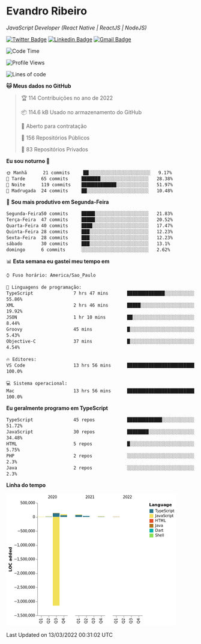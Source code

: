 # Evandro **Ribeiro**

*JavaScript Developer (React Native | ReactJS | NodeJS)*

[![Twitter Badge](https://img.shields.io/badge/-@ribeiroevandro-201B2D?style=flat-square&labelColor=201B2D&logo=twitter&logoColor=white&link=https://twitter.com/ribeiroevandro)](https://twitter.com/ribeiroevandro) 
[![Linkedin Badge](https://img.shields.io/badge/-Evandro%20Ribeiro-201B2D?style=flat-square&logo=Linkedin&logoColor=white&link=https://www.linkedin.com/in/ribeiroevandro)](https://www.linkedin.com/in/ribeiroevandro) 
[![Gmail Badge](https://img.shields.io/badge/-oi@ribeiroevandro.com.br-201B2D?style=flat-square&logo=Gmail&logoColor=white&link=mailto:oi@ribeiroevandro.com.br)](mailto:oi@ribeiroevandro.com.br)


<!--START_SECTION:waka-->
![Code Time](http://img.shields.io/badge/Code%20Time-2%2C820%20hrs%2031%20mins-blue)

![Profile Views](http://img.shields.io/badge/Visualizac%C3%B5es%20do%20perfil-1-blue)

![Lines of code](https://img.shields.io/badge/Desde%20o%20Hello%20World%20eu%20escrevi--3%20Million%20linhas%20de%20c%C3%B3digo-blue)

**🐱 Meus dados no GitHub** 

> 🏆 114 Contribuições no ano de 2022
 > 
> 📦 114.6 kB Usado no armazenamento do GitHub 
 > 
> 💼 Aberto para contratação
 > 
> 📜 156 Repositórios Públicos 
 > 
> 🔑 83 Repositórios Privados  
 > 
**Eu sou noturno 🦉** 

```text
🌞 Manhã      21 commits     ██░░░░░░░░░░░░░░░░░░░░░░░   9.17% 
🌆 Tarde      65 commits     ███████░░░░░░░░░░░░░░░░░░   28.38% 
🌃 Noite      119 commits    █████████████░░░░░░░░░░░░   51.97% 
🌙 Madrugada  24 commits     ██░░░░░░░░░░░░░░░░░░░░░░░   10.48%

```
📅 **Sou mais produtivo em Segunda-Feira** 

```text
Segunda-Feira50 commits     █████░░░░░░░░░░░░░░░░░░░░   21.83% 
Terça-Feira  47 commits     █████░░░░░░░░░░░░░░░░░░░░   20.52% 
Quarta-Feira 40 commits     ████░░░░░░░░░░░░░░░░░░░░░   17.47% 
Quinta-Feira 28 commits     ███░░░░░░░░░░░░░░░░░░░░░░   12.23% 
Sexta-Feira  28 commits     ███░░░░░░░░░░░░░░░░░░░░░░   12.23% 
sábado       30 commits     ███░░░░░░░░░░░░░░░░░░░░░░   13.1% 
domingo      6 commits      ░░░░░░░░░░░░░░░░░░░░░░░░░   2.62%

```


📊 **Esta semana eu gastei meu tempo em** 

```text
⌚︎ Fuso horário: America/Sao_Paulo

💬 Linguagens de programação: 
TypeScript               7 hrs 47 mins       ██████████████░░░░░░░░░░░   55.86% 
XML                      2 hrs 46 mins       █████░░░░░░░░░░░░░░░░░░░░   19.92% 
JSON                     1 hr 10 mins        ██░░░░░░░░░░░░░░░░░░░░░░░   8.44% 
Groovy                   45 mins             █░░░░░░░░░░░░░░░░░░░░░░░░   5.43% 
Objective-C              37 mins             █░░░░░░░░░░░░░░░░░░░░░░░░   4.54%

🔥 Editores: 
VS Code                  13 hrs 56 mins      █████████████████████████   100.0%

💻 Sistema operacional: 
Mac                      13 hrs 56 mins      █████████████████████████   100.0%

```

**Eu geralmente programo em TypeScript** 

```text
TypeScript               45 repos            █████████████░░░░░░░░░░░░   51.72% 
JavaScript               30 repos            ████████░░░░░░░░░░░░░░░░░   34.48% 
HTML                     5 repos             █░░░░░░░░░░░░░░░░░░░░░░░░   5.75% 
PHP                      2 repos             ░░░░░░░░░░░░░░░░░░░░░░░░░   2.3% 
Java                     2 repos             ░░░░░░░░░░░░░░░░░░░░░░░░░   2.3%

```


**Linha do tempo**

![Chart not found](https://raw.githubusercontent.com/ribeiroevandro/ribeiroevandro/master/charts/bar_graph.png) 


 Last Updated on 13/03/2022 00:31:02 UTC
<!--END_SECTION:waka-->
